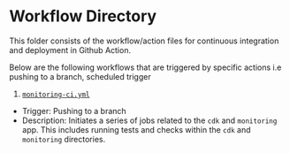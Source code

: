 # Workflow Directory

This folder consists of the workflow/action files for continuous integration and deployment in Github Action.

Below are the following workflows that are triggered by specific actions i.e pushing to a branch, scheduled trigger

1. [`monitoring-ci.yml`](monitoring-ci.yml)

-   Trigger: Pushing to a branch
-   Description: Initiates a series of jobs related to the `cdk` and `monitoring` app. This includes running tests and checks within the `cdk` and `monitoring` directories.
